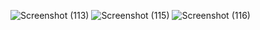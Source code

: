 ![Screenshot (113)](https://github.com/Velu9392/Smart-Cradle-System-using-IoT/assets/139991419/4b16a901-cb70-4c64-860a-c071b94b2dc8)
![Screenshot (115)](https://github.com/Velu9392/Smart-Cradle-System-using-IoT/assets/139991419/1a860443-9dda-47cb-bca5-6b6f10b3326b)
![Screenshot (116)](https://github.com/Velu9392/Smart-Cradle-System-using-IoT/assets/139991419/f7f17020-8e8f-4529-b0b8-abe39696f916)
